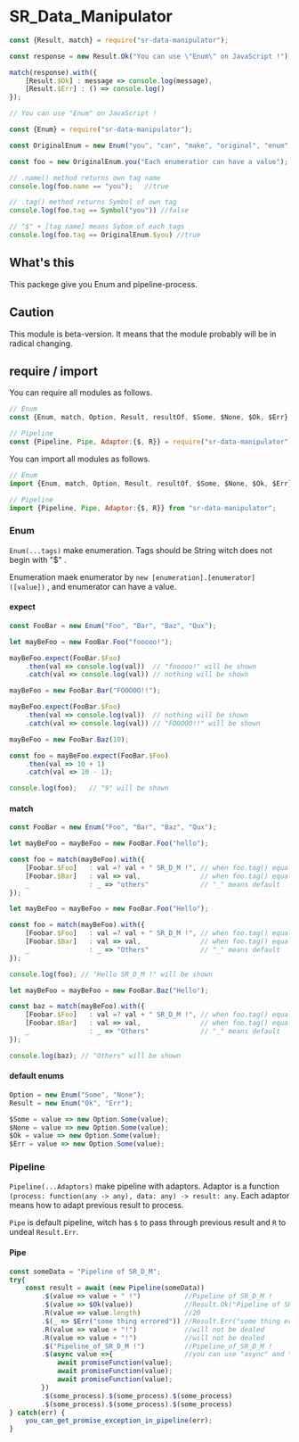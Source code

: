 # SR_Data_Manipulator


``` js
const {Result, match} = require("sr-data-manipulator");

const response = new Result.Ok("You can use \"Enum\" on JavaScript !");

match(response).with({
    [Result.$Ok] : message => console.log(message),
    [Result.$Err] : () => console.log()
});

// You can use "Enum" on JavaScript !
```

``` js
const {Enum} = require("sr-data-manipulator");

const OriginalEnum = new Enum("you", "can", "make", "original", "enum", "class");

const foo = new OriginalEnum.you("Each enumeratior can have a value");

// .name() method returns own tag name
console.log(foo.name == "you");   //true

// .tag() method returns Symbol of own tag
console.log(foo.tag == Symbol("you")) //false

// "$" + [tag name] means Sybom of each tags
console.log(foo.tag == OriginalEnum.$you) //true
```

## What's this

This packege give you Enum and pipeline-process.

## Caution

This module is beta-version. It means that the module probably will be in radical changing.

## require / import

You can require all modules as follows.

``` js
// Enum
const {Enum, match, Option, Result, resultOf, $Some, $None, $Ok, $Err} = require("sr-data-manipulator");

// Pipeline
const {Pipeline, Pipe, Adaptor:{$, R}} = require("sr-data-manipulator");
```

You can import all modules as follows.

``` js
// Enum
import {Enum, match, Option, Result, resultOf, $Some, $None, $Ok, $Err} from "sr-data-manipulator";

// Pipeline
import {Pipeline, Pipe, Adaptor:{$, R}} from "sr-data-manipulator";
```

### Enum

`Enum(...tags)` make enumeration. Tags should be String witch does not begin with "$" .

Enumeration maek enumerator by `new [enumeration].[enumerator]([value])` , and enumerator can have a value.

#### expect

```js
const FooBar = new Enum("Foo", "Bar", "Baz", "Qux");

let mayBeFoo = new FooBar.Foo("fooooo!");

mayBeFoo.expect(FooBar.$Foo)
    .then(val => console.log(val))  // "fooooo!" will be shown
    .catch(val => console.log(val)) // nothing will be shown

mayBeFoo = new FooBar.Bar("FOOOOO!!");

mayBeFoo.expect(FooBar.$Foo)
    .then(val => console.log(val))  // nothing will be shown
    .catch(val => console.log(val)) // "FOOOOO!!" will be shown

mayBeFoo = new FooBar.Baz(10);

const foo = mayBeFoo.expect(FooBar.$Foo)
    .then(val => 10 + 1)
    .catch(val => 10 - 1);

console.log(foo);   // "9" will be shown
```

#### match

``` js
const FooBar = new Enum("Foo", "Bar", "Baz", "Qux");

let mayBeFoo = mayBeFoo = new FooBar.Foo("hello");

const foo = match(mayBeFoo).with({
    [Foobar.$Foo]   : val =? val + " SR_D_M !", // when foo.tag() equals to Foobar.$Foo
    [Foobar.$Bar]   : val => val,               // when foo.tag() equals to Foobar.$Bar
    _               : _ => "others"             // "_" means default
});

let mayBeFoo = mayBeFoo = new FooBar.Foo("Hello");

const foo = match(mayBeFoo).with({
    [Foobar.$Foo]   : val =? val + " SR_D_M !", // when foo.tag() equals to Foobar.$Foo
    [Foobar.$Bar]   : val => val,               // when foo.tag() equals to Foobar.$Bar
    _               : _ => "Others"             // "_" means default
});

console.log(foo); // "Hello SR_D_M !" will be shown

let mayBeFoo = mayBeFoo = new FooBar.Baz("Hello");

const baz = match(mayBeFoo).with({
    [Foobar.$Foo]   : val =? val + " SR_D_M !", // when foo.tag() equals to Foobar.$Foo
    [Foobar.$Bar]   : val => val,               // when foo.tag() equals to Foobar.$Bar
    _               : _ => "Others"             // "_" means default
});

console.log(baz); // "Others" will be shown
```

#### default enums

``` js
Option = new Enum("Some", "None");
Result = new Enum("Ok", "Err");

$Some = value => new Option.Some(value);
$None = value => new Option.Some(value);
$Ok = value => new Option.Some(value);
$Err = value => new Option.Some(value);
```

### Pipeline

`Pipeline(...Adaptors)` make pipeline with adaptors. Adaptor is a function `(process: function(any -> any), data: any) -> result: any`. Each adaptor means how to adapt previous result to process.

`Pipe` is default pipeline, witch has `$` to pass through previous result and `R` to undeal `Result.Err`.

#### Pipe

```js
const someData = "Pipeline of SR_D_M";
try{
    const result = await (new Pipeline(someData))
        .$(value => value + " !")           //Pipeline of SR_D_M !
        .$(value => $Ok(value))             //Result.Ok("Pipeline of SR_D_M !")
        .R(value => value.length)           //20
        .$(_ => $Err("some thing errored")) //Result.Err("some thing errored")
        .R(value => value + "!")            //will not be dealed
        .R(value => value + "!")            //will not be dealed
        .$("Pipeline_of_SR_D_M !")          //Pipeline_of_SR_D_M !    --you can overwrite previous result
        .$(async value =>{                  //you can use "async" and "await" in pipeline
            await promiseFunction(value);
            await promiseFunction(value);
            await promiseFunction(value);
        })
        .$(some_process).$(some_process).$(some_process)
        .$(some_process).$(some_process).$(some_process)
} catch(err) {
    you_can_get_promise_exception_in_pipeline(err);
}
```
